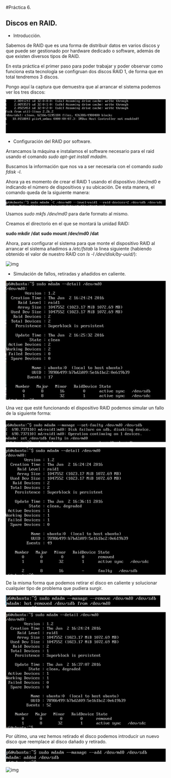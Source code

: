 #Práctica 6. 

## Discos en RAID.

- Introducción. 

Sabemos de RAID que es una forma de distribuir datos en varios discos y que puede ser gestionado por hardware dedicado o software, además de que existen diversos tipos de RAID. 

En esta práctica el primer paso para poder trabajar y poder observar como funciona esta tecnología se configruan dos discos RAID 1, de forma que en total tendremos 3 discos. 

Pongo aquí la captura que demuestra que al arrancar el sistema podemos ver los tres discos: 

![img](https://github.com/maribhez/SWAP_UGR/blob/master/Practicas/Practica6/Capturas/Captura.JPG)

- Configuración del RAID por software. 

Arrancamos la máquina e instalamos el software necesario para el raid usando el comando *sudo apt-get install mdadm*. 
 
Buscamos la información que nos va a ser necesaria con el comando *sudo fdisk -l*. 

Ahora ya es momento de crear el RAID 1 usando el dispositivo /dev/md0 e indicando el número de dispositivos y su ubicación. De esta manera, el comando queda de la siguiente manera: 

![img](https://github.com/maribhez/SWAP_UGR/blob/master/Practicas/Practica6/Capturas/creado_dm0.JPG)

Usamos *sudo mkfs /dev/md0* para darle formato al mismo. 

Creamos el directorio en el que se montará la unidad RAID: 

**sudo mkdir /dat**
**sudo mount /dev/md0 /dat**

Ahora, para configurar el sistema para que monte el dispositivo RAID al arrancar el sistema añadimos a */etc/fstab* la linea siguiente (habiendo obtenido el valor de nuestro RAID con *ls -l /dev/disk/by-uuid/*): 

![img](https://github.com/maribhez/SWAP_UGR/blob/master/Practicas/Practica6/Capturas/linea_a%C3%B1adida.JPG)

- Simulación de fallos, retiradas y añadidos en caliente. 

![img](https://github.com/maribhez/SWAP_UGR/blob/master/Practicas/Practica6/Capturas/estado_md0.JPG)

Una vez que esté funcionando el dispositivo RAID podemos simular un fallo de la siguiente forma: 

![img](https://github.com/maribhez/SWAP_UGR/blob/master/Practicas/Practica6/Capturas/simula_fallo.JPG)

![img](https://github.com/maribhez/SWAP_UGR/blob/master/Practicas/Practica6/Capturas/comprobacion_fallo.JPG)

De la misma forma que podemos retirar el disco en caliente y solucionar cualquier tipo de problema que pudiera surgir. 

![img](https://github.com/maribhez/SWAP_UGR/blob/master/Practicas/Practica6/Capturas/retira_disco.JPG)

![img](https://github.com/maribhez/SWAP_UGR/blob/master/Practicas/Practica6/Capturas/comprobacion_retirado.JPG)

Por último, una vez hemos retirado el disco podemos introducir un nuevo disco que reemplace al disco dañado y retirado.

![img](https://github.com/maribhez/SWAP_UGR/blob/master/Practicas/Practica6/Capturas/poneDisco.JPG)

![img](https://github.com/maribhez/SWAP_UGR/blob/master/Practicas/Practica6/Capturas/comprobacion_a%C3%B1adido.JPG)
